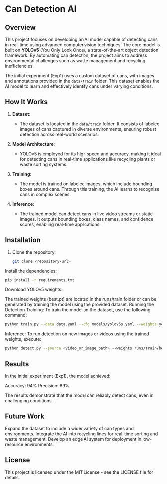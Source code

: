 # Can Detection AI

## Overview

This project focuses on developing an AI model capable of detecting cans in real-time using advanced computer vision techniques. The core model is built on **YOLOv5** (You Only Look Once), a state-of-the-art object detection framework. By automating can detection, the project aims to address environmental challenges such as waste management and recycling inefficiencies.

The initial experiment (Exp1) uses a custom dataset of cans, with images and annotations provided in the `data/train` folder. This dataset enables the AI model to learn and effectively identify cans under varying conditions.

## How It Works

1. **Dataset**: 
   - The dataset is located in the `data/train` folder. It consists of labeled images of cans captured in diverse environments, ensuring robust detection across real-world scenarios.

2. **Model Architecture**:
   - YOLOv5 is employed for its high speed and accuracy, making it ideal for detecting cans in real-time applications like recycling plants or waste sorting systems.

3. **Training**:
   - The model is trained on labeled images, which include bounding boxes around cans. Through this training, the AI learns to recognize cans in complex scenes.

4. **Inference**:
   - The trained model can detect cans in live video streams or static images. It outputs bounding boxes, class names, and confidence scores, enabling real-time applications.

## Installation

1. Clone the repository:
   ```bash
   git clone <repository-url>
   ```
Install the dependencies:

```bash
pip install -r requirements.txt
```
Download YOLOv5 weights:

The trained weights (best.pt) are located in the runs/train folder or can be generated by training the model using the provided dataset.
Running the Detection
Training: To train the model on the dataset, use the following command:

```bash
python train.py --data data.yaml --cfg models/yolov5s.yaml --weights yolov5s.pt --epochs 100
```
Inference: To run detection on new images or videos using the trained weights, execute:

```bash
python detect.py --source <video_or_image_path> --weights runs/train/best.pt
```
## Results
   In the initial experiment (Exp1), the model achieved:

   Accuracy: 94%
   Precision: 89%
   
The results demonstrate that the model can reliably detect cans, even in challenging conditions.

## Future Work
   Expand the dataset to include a wider variety of can types and environments.
   Integrate the AI into recycling lines for real-time sorting and waste management.
   Develop an edge AI system for deployment in low-resource environments.

## License
   This project is licensed under the MIT License - see the LICENSE file for details.
